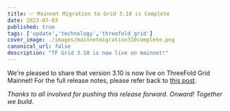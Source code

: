 ```yaml
---
title: ✅ Mainnet Migration to Grid 3.10 is Complete
date: 2023-07-03
published: true
tags: ['update','technology','threefold_grid']
cover_image: ./images/mainnetmigration310complete.png
canonical_url: false
description: "TF Grid 3.10 is now live on mainnet!"
---
```


We're pleased to share that version 3.10 is now live on ThreeFold Grid Mainnet! For the full release notes, please refer back to [this post](https://forum.threefold.io/t/gep-for-grid-3-10-on-mainnet/3985).

*Thanks to all involved for pushing this release forward. Onward! Together we build.*